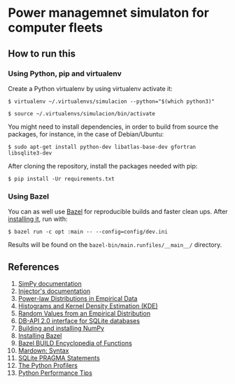 # Power managemnet simulaton for computer fleets

## How to run this

### Using Python, pip and virtualenv

Create a Python virtualenv by using virtualenv activate it:

`$ virtualenv ~/.virtualenvs/simulacion --python="$(which python3)"`

`$ source ~/.virtualenvs/simulacion/bin/activate`

You might need to install dependencies, in order to build from source the
packages, for instance, in the case of Debian/Ubuntu:

`$ sudo apt-get install python-dev libatlas-base-dev gfortran libsqlite3-dev`

After cloning the repository, install the packages needed with pip:

`$ pip install -Ur requirements.txt`

### Using Bazel

You can as well use [Bazel](http://bazel.io) for reproducible builds and faster
clean ups. After [installing it](), run with:

`$ bazel run -c opt :main -- --config=config/dev.ini`

Results will be found on the `bazel-bin/main.runfiles/__main__/` directory.

## References

1. [SimPy documentation](
    https://simpy.readthedocs.org/en/stable/)
1. [Injector's documentation](
    https://injector.readthedocs.org/en/stable/)
1. [Power-law Distributions in Empirical Data](
    http://tuvalu.santafe.edu/~aaronc/powerlaws/)
1. [Histograms and Kernel Density Estimation (KDE)](
    http://www.mglerner.com/blog/?p=28)
1. [Random Values from an Empirical Distribution](
    http://www.astroml.org/book_figures/chapter3/fig_clone_distribution.html)
1. [DB-API 2.0 interface for SQLite databases](
    https://docs.python.org/3/library/sqlite3.html)
1. [Building and installing NumPy](
    http://docs.scipy.org/doc/numpy/user/install.html)
1. [Installing Bazel](
    http://bazel.io/docs/install.html)
1. [Bazel BUILD Encyclopedia of Functions](
    http://bazel.io/docs/be/overview.html)
1. [Mardown: Syntax](
    https://daringfireball.net/projects/markdown/syntax)
1. [SQLite PRAGMA Statements](
    https://www.sqlite.org/pragma.html)
1. [The Python Profilers](
    https://docs.python.org/3/library/profile.html)
1. [Python Performance Tips](
    https://wiki.python.org/moin/PythonSpeed/PerformanceTips)
